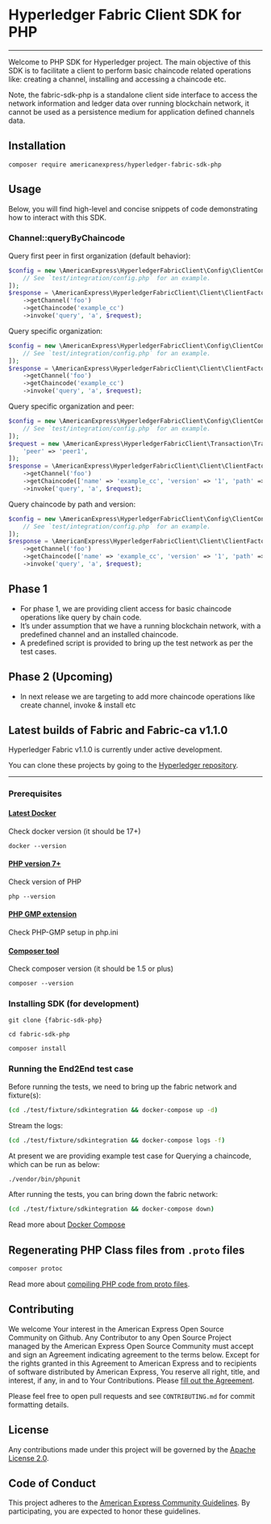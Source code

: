 # Hyperledger Fabric Client SDK for PHP
- - - - - - - - 

Welcome to PHP SDK for Hyperledger project. The main objective of this SDK is to facilitate a client to perform basic chaincode related operations like: creating a channel, installing and accessing a chaincode etc.

Note, the fabric-sdk-php is a standalone client side interface to access the network information and ledger data over running blockchain network, it cannot be used as a persistence medium for application defined channels data.

## Installation
```
composer require americanexpress/hyperledger-fabric-sdk-php
```

## Usage

Below, you will find high-level and concise snippets of code demonstrating how to interact with this SDK.

### Channel::queryByChaincode
Query first peer in first organization (default behavior):
```php
$config = new \AmericanExpress\HyperledgerFabricClient\Config\ClientConfig([
    // See `test/integration/config.php` for an example.
]);
$response = \AmericanExpress\HyperledgerFabricClient\Client\ClientFactory::fromConfig($config)
    ->getChannel('foo')
    ->getChaincode('example_cc')
    ->invoke('query', 'a', $request);
```

Query specific organization:
```php
$config = new \AmericanExpress\HyperledgerFabricClient\Config\ClientConfig([
    // See `test/integration/config.php` for an example.
]);
$response = \AmericanExpress\HyperledgerFabricClient\Client\ClientFactory::fromConfig($config, 'peerOrg1')
    ->getChannel('foo')
    ->getChaincode('example_cc')
    ->invoke('query', 'a', $request);
```

Query specific organization and peer:
```php
$config = new \AmericanExpress\HyperledgerFabricClient\Config\ClientConfig([
    // See `test/integration/config.php` for an example.
]);
$request = new \AmericanExpress\HyperledgerFabricClient\Transaction\TransactionRequest([
    'peer' => 'peer1',
]);
$response = \AmericanExpress\HyperledgerFabricClient\Client\ClientFactory::fromConfig($config, 'peerOrg1')
    ->getChannel('foo')
    ->getChaincode(['name' => 'example_cc', 'version' => '1', 'path' => 'github.com/example_cc'])
    ->invoke('query', 'a', $request);
```

Query chaincode by path and version:
```php
$config = new \AmericanExpress\HyperledgerFabricClient\Config\ClientConfig([
    // See `test/integration/config.php` for an example.
]);
$response = \AmericanExpress\HyperledgerFabricClient\Client\ClientFactory::fromConfig($config)
    ->getChannel('foo')
    ->getChaincode(['name' => 'example_cc', 'version' => '1', 'path' => 'github.com/example_cc'])
    ->invoke('query', 'a', $request);
```

## Phase 1

* For phase 1, we are providing client access for basic chaincode operations like query by chain code.
* It’s under assumption that we have a running blockchain network, with a predefined channel and an installed chaincode.
* A predefined script is provided to bring up the test network as per the test cases.



## Phase 2 (Upcoming)

* In next release we are targeting to add more chaincode operations like create channel, invoke & install etc


## Latest builds of Fabric and Fabric-ca v1.1.0

Hyperledger Fabric v1.1.0 is currently under active development.

You can clone these projects by going to the [Hyperledger repository](https://gerrit.hyperledger.org/r/#/admin/projects/).






- - - - - - -

### Prerequisites ###

#### [Latest Docker](https://docs.docker.com/engine/installation)
Check docker version (it should be 17+)

`docker --version`


#### [PHP version 7+](http://php.net/manual/en/install.php)
Check version of PHP

`php --version`


#### [PHP GMP extension](http://php.net/manual/en/gmp.installation.php)
Check PHP-GMP setup in php.ini


#### [Composer tool](https://getcomposer.org/doc/00-intro.md)
Check composer version (it should be 1.5 or plus)

`composer --version`




### Installing SDK (for development)


`git clone {fabric-sdk-php}`

`cd fabric-sdk-php`

`composer install`




### Running the End2End test case


Before running the tests, we need to bring up the fabric network and fixture(s):
```bash
(cd ./test/fixture/sdkintegration && docker-compose up -d)
```

Stream the logs:
```bash
(cd ./test/fixture/sdkintegration && docker-compose logs -f)
```

At present we are providing example test case for Querying a chaincode, which can be run as below:
```bash
./vendor/bin/phpunit
```

After running the tests, you can bring down the fabric network:
```bash
(cd ./test/fixture/sdkintegration && docker-compose down)
```

Read more about [Docker Compose](https://docs.docker.com/compose/overview/)

## Regenerating PHP Class files from `.proto` files

```bash
composer protoc
```

Read more about [compiling PHP code from proto files](docs/compile-hyperledger-fabric-proto-files.md).

## Contributing

We welcome Your interest in the American Express Open Source Community on Github. Any Contributor to any Open Source
Project managed by the American Express Open Source Community must accept and sign an Agreement indicating agreement to
the terms below. Except for the rights granted in this Agreement to American Express and to recipients of software
distributed by American Express, You reserve all right, title, and interest, if any, in and to Your Contributions.
Please [fill out the Agreement](https://cla-assistant.io/americanexpress/fabric-sdk-php).

Please feel free to open pull requests and see `CONTRIBUTING.md` for commit formatting details.

## License

Any contributions made under this project will be governed by the [Apache License 2.0](LICENSE.txt).

## Code of Conduct

This project adheres to the [American Express Community Guidelines](CODE_OF_CONDUCT.md). By participating, you are
expected to honor these guidelines.
